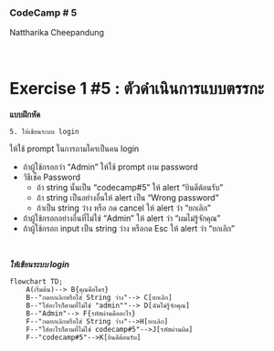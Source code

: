 ### CodeCamp # 5 <br>
Nattharika Cheepandung <br>
<br>
<br>

# Exercise 1 #5 : ตัวดำเนินการแบบตรรกะ

**แบบฝึกหัด** 

    5. ให้เขียนระบบ login

ให้ใช้ prompt ในการถามใครเป็นคน login
- ถ้าผู้ใช้กรอกว่า “Admin” ให้ใช้ prompt ถาม password
- วิธีเช็ค Password
    - ถ้า string นั้นเป็น “codecamp#5” ให้ alert “ยินดีต้อนรับ”
    - ถ้า string เป็นอย่างอื่นให้ alert เป็น “Wrong password”
    - ถ้าเป็น string ว่าง หรือ กด cancel ให้ alert ว่า “ยกเลิก”
- ถ้าผู้ใช้กรอกอย่างอื่นที่ไม่ใช่ “Admin” ให้ alert ว่า “ผมไม่รู้จักคุณ”
- ถ้าผู้ใช้กรอก input เป็น string ว่าง หรือกด Esc ให้ alert ว่า “ยกเลิก”

<br>

***ให้เขียนระบบ login***

```mermaid
flowchart TD;
    A(เริ่มต้น)--> B{คุณคือใคร}
    B--"กดยกเลิกหรือใส่ String ว่าง"--> C[ยกเลิก]
    B--"ใส่อะไรก็ตามที่ไม่ใช่ "admin""--> D[ฉันไม่รู้จักคุณ]
    B--"Admin"--> F{รหัสผ่านคืออะไร}
    F--"กดยกเลิกหรือใส่ String ว่าง"-->H[ยกเลิก]
    F--"ใส่อะไรก็ตามที่ไม่ใช่ codecamp#5"-->J[รหัสผ่านผิด]
    F--"codecamp#5"-->K[ยินดีต้อนรับ]
```